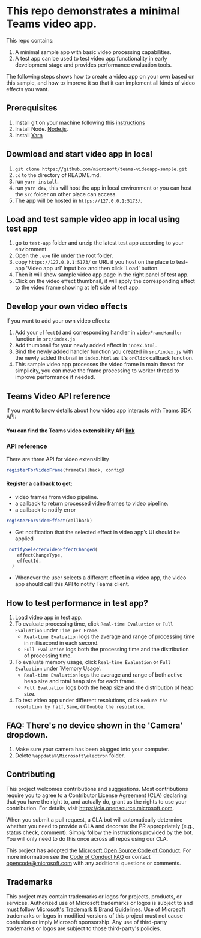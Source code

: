 # This repo demonstrates a minimal Teams video app.
This repo contains:
1. A minimal sample app with basic video processing capabilities.
2. A test app can be used to test video app functionality in early development stage and provides performance evaluation tools.

The following steps shows how to create a video app on your own based on this sample, and how to improve it so that it can implement all kinds of video effects you want.

## Prerequisites

1. Install git on your machine following this [instructions](https://github.com/git-guides/install-git)
2. Install Node. [Node.js](https://nodejs.org/en/).
3. Install [Yarn](https://yarnpkg.com/en/)

## Dowmload and start video app in local

1. `git clone https://github.com/microsoft/teams-videoapp-sample.git`
2. `cd` to the directory of README.md.
3. run `yarn install`.
4. run `yarn dev`, this will host the app in local environment or you can host the `src` folder on other place can access.
5. The app will be hosted in `https://127.0.0.1:5173/`.

## Load and test sample video app in local using test app

1. go to `test-app` folder and unzip the latest test app according to your enviornment.
2. Open the `.exe` file under the root folder.
3. copy `https://127.0.0.1:5173/` or URL if you host on the place to test-app 'Video app url' input box and then click 'Load' button.
4. Then it will show sample video app page in the right panel of test app.
5. Click on the video effect thumbnail, it will apply the corresponding effect to the video frame showing at left side of test app. 

## Develop your own video effects

If you want to add your own video effects:
1. Add your `effectId` and corresponding handler in `videoFrameHandler` function in `src/index.js`
2. Add thumbnail for your newly added effect in `index.html`.
3. Bind the newly added handler function you created in `src/index.js` with the newly added thubnail in `index.html` as it's `onClick` callback function.
2. This sample video app processes the video frame in main thread for simplicity, you can move the frame processing to worker thread to improve performance if needed.

## Teams Video API reference

If you want to know details about how video app interacts with Teams SDK API:
#### You can find the Teams video extensibility API [link](https://github.com/OfficeDev/microsoft-teams-library-js/blob/main/packages/teams-js/src/public/video.ts)

### API reference
There are three API for video extensibility
```javascript
registerForVideoFrame(frameCallback, config) 
```
#### Register a callback to get: 
- video frames from video pipeline.
- a callback to return processed video frames to video pipeline. 
- a callback to notify error 

```javascript
registerForVideoEffect(callback)
```
- Get notification that the selected effect in video app’s UI should be applied
```javascript
 notifySelectedVideoEffectChanged(
    effectChangeType,
    effectId,
  ) 
  ```
  - Whenever the user selects a different effect in a video app, the video app should call this API to notify Teams client. 

## How to test performance in test app?

1. Load video app in test app.
2. To evaluate processing time, click `Real-time Evaluation` or `Full Evaluation` under `Time per Frame`. 
    - `Real-time Evaluation` logs the average and range of processing time in millisecond in each second.
    - `Full Evaluation` logs both the processing time and the distribution of processing time.
3. To evaluate memory usage, click `Real-time Evaluation` or `Full Evaluation` under `Memory Usage'. 
    - `Real-time Evaluation` logs the average and range of both active heap size and total heap size for each frame.
    - `Full Evaluation` logs both the heap size and the distribution of heap size.
4. To test video app under different resolutions, click `Reduce the resolution by half`, `Same`, or `Double the resolution`. 

## FAQ: There's no device shown in the 'Camera' dropdown.

1. Make sure your camera has been plugged into your computer.
2. Delete `%appdata%\Microsoft\electron` folder.

## Contributing

This project welcomes contributions and suggestions.  Most contributions require you to agree to a
Contributor License Agreement (CLA) declaring that you have the right to, and actually do, grant us
the rights to use your contribution. For details, visit https://cla.opensource.microsoft.com.

When you submit a pull request, a CLA bot will automatically determine whether you need to provide
a CLA and decorate the PR appropriately (e.g., status check, comment). Simply follow the instructions
provided by the bot. You will only need to do this once across all repos using our CLA.

This project has adopted the [Microsoft Open Source Code of Conduct](https://opensource.microsoft.com/codeofconduct/).
For more information see the [Code of Conduct FAQ](https://opensource.microsoft.com/codeofconduct/faq/) or
contact [opencode@microsoft.com](mailto:opencode@microsoft.com) with any additional questions or comments.

## Trademarks

This project may contain trademarks or logos for projects, products, or services. Authorized use of Microsoft 
trademarks or logos is subject to and must follow 
[Microsoft's Trademark & Brand Guidelines](https://www.microsoft.com/en-us/legal/intellectualproperty/trademarks/usage/general).
Use of Microsoft trademarks or logos in modified versions of this project must not cause confusion or imply Microsoft sponsorship.
Any use of third-party trademarks or logos are subject to those third-party's policies.
